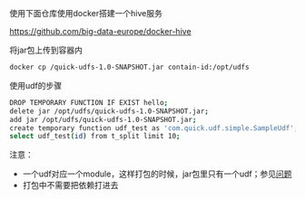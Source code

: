
使用下面仓库使用docker搭建一个hive服务

https://github.com/big-data-europe/docker-hive

将jar包上传到容器内
```bash
docker cp /quick-udfs-1.0-SNAPSHOT.jar contain-id:/opt/udfs
```

使用udf的步骤
```bash
DROP TEMPORARY FUNCTION IF EXIST hello;
delete jar /opt/udfs/quick-udfs-1.0-SNAPSHOT.jar;
add jar /opt/udfs/quick-udfs-1.0-SNAPSHOT.jar;
create temporary function udf_test as 'com.quick.udf.simple.SampleUdf';
select udf_test(id) from t_split limit 10;
```

注意：
- 一个udf对应一个module，这样打包的时候，jar包里只有一个udf；参见[问题](https://blog.csdn.net/qqHJQS/article/details/107394152)
- 打包中不需要把依赖打进去
